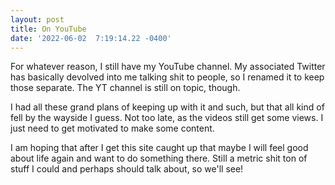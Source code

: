 ```yaml
--- 
layout: post 
title: On YouTube 
date: '2022-06-02  7:19:14.22 -0400' 
--- 
```

For whatever reason, I still have my YouTube channel. My associated Twitter has basically devolved into me 
talking shit to people, so I renamed it to keep those separate. The YT channel is still on topic, though.

I had all these grand plans of keeping up with it and such, but that all kind of fell by the wayside I guess. 
Not too late, as the videos still get some views. I just need to get motivated to make some content. 

I am hoping that after I get this site caught up that maybe I will feel good about life again and want to do 
something there. Still a metric shit ton of stuff I could and perhaps should talk about, so we'll see!
